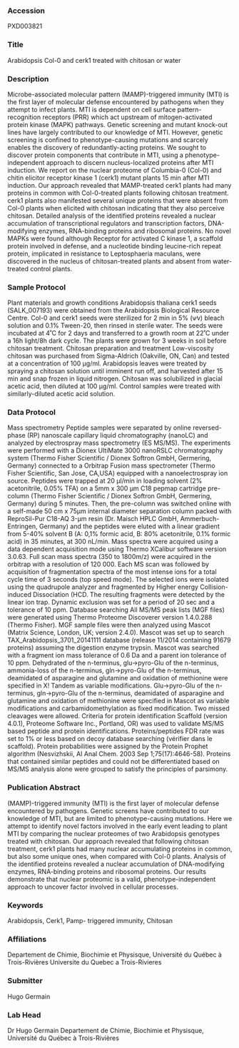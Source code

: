 ### Accession
PXD003821

### Title
Arabidopsis Col-0 and cerk1 treated with chitosan or water

### Description
Microbe-associated molecular pattern (MAMP)-triggered immunity (MTI) is the first layer of molecular defense encountered by pathogens when they attempt to infect plants. MTI is dependent on cell surface pattern-recognition receptors (PRR) which act upstream of mitogen-activated protein kinase (MAPK) pathways. Genetic screening and mutant knock-out lines have largely contributed to our knowledge of MTI. However, genetic screening is confined to phenotype-causing mutations and scarcely enables the discovery of redundantly-acting proteins. We sought to discover protein components that contribute in MTI, using a phenotype-independent approach to discern nucleus-localized proteins after MTI induction. We report on the nuclear proteome of Columbia-0 (Col-0) and chitin elicitor receptor kinase 1 (cerk1) mutant plants 15 min after MTI induction. Our approach revealed that MAMP-treated cerk1 plants had many proteins in common with Col-0-treated plants following chitosan treatment. cerk1 plants also manifested several unique proteins that were absent from Col-0 plants when elicited with chitosan indicating that they also perceive chitosan. Detailed analysis of the identified proteins revealed a nuclear accumulation of transcriptional regulators and transcription factors, DNA-modifying enzymes, RNA-binding proteins and ribosomal proteins. No novel MAPKs were found although Receptor for activated C kinase 1, a scaffold protein involved in defense, and a nucleotide binding leucine-rich repeat protein, implicated in resistance to Leptosphaeria maculans, were discovered in the nucleus of chitosan-treated plants and absent from water-treated control plants.

### Sample Protocol
Plant materials and growth conditions Arabidopsis thaliana cerk1 seeds (SALK_007193) were obtained from the Arabidopsis Biological Resource Centre. Col-0 and cerk1 seeds were sterilized for 2 min in 5% (v∕v) bleach solution and 0.1% Tween-20, then rinsed in sterile water. The seeds were incubated at 4˚C for 2 days and transferred to a growth room at 22˚C under a 16h light/8h dark cycle. The plants were grown for 3 weeks in soil before chitosan treatment. Chitosan preparation and treatment Low-viscosity chitosan was purchased from Sigma-Aldrich (Oakville, ON, Can) and tested at a concentration of 100 µg/ml. Arabidopsis leaves were treated by spraying a chitosan solution until imminent run off, and harvested after 15 min and snap frozen in liquid nitrogen. Chitosan was solubilized in glacial acetic acid, then diluted at 100 µg/ml. Control samples were treated with similarly-diluted acetic acid solution.

### Data Protocol
Mass spectrometry Peptide samples were separated by online reversed-phase (RP) nanoscale capillary liquid chromatography (nanoLC) and analyzed by electrospray mass spectrometry (ES MS/MS). The experiments were performed with a Dionex UltiMate 3000 nanoRSLC chromatography system (Thermo Fisher Scientific / Dionex Softron GmbH, Germering, Germany) connected to a Orbitrap Fusion mass spectrometer (Thermo Fisher Scientific, San Jose, CA,USA) equipped with a nanoelectrospray ion source. Peptides were trapped at 20 μl/min in loading solvent (2% acetonitrile, 0.05% TFA) on a 5mm x 300 μm C18 pepmap cartridge pre-column (Thermo Fisher Scientific / Dionex Softron GmbH, Germering, Germany) during 5 minutes. Then, the pre-column was switched online with a self-made 50 cm x 75µm internal diameter separation column packed with ReproSil-Pur C18-AQ 3-μm resin (Dr. Maisch HPLC GmbH, Ammerbuch-Entringen, Germany) and the peptides were eluted with a linear gradient from 5-40% solvent B (A: 0,1% formic acid, B: 80% acetonitrile, 0.1% formic acid) in 35 minutes, at 300 nL/min. Mass spectra were acquired using a data dependent acquisition mode using Thermo XCalibur software version 3.0.63. Full scan mass spectra (350 to 1800m/z) were acquired in the orbitrap with a resolution of 120 000. Each MS scan was followed by acquisition of fragmentation spectra of the most intense ions for a total cycle time of 3 seconds (top speed mode). The selected ions were isolated using the quadrupole analyzer and fragmented by Higher energy Collision-induced Dissociation (HCD. The resulting fragments were detected by the linear ion trap.  Dynamic exclusion was set for a period of 20 sec and a tolerance of 10 ppm.    Database searching All MS/MS peak lists (MGF files) were generated using Thermo Proteome Discoverer version 1.4.0.288 (Thermo Fisher). MGF sample files were then analyzed using Mascot (Matrix Science, London, UK; version 2.4.0). Mascot was set up to search TAX_Arabidopsis_3701_20141111 database (release 11/2014 containing  91679 proteins) assuming the digestion enzyme trypsin. Mascot was searched with a fragment ion mass tolerance of 0.6 Da and a parent ion tolerance of 10 ppm.  Dehydrated of the n-terminus, glu->pyro-Glu of the n-terminus, ammonia-loss of the n-terminus, gln->pyro-Glu of the n-terminus, deamidated of asparagine and glutamine and oxidation of methionine were specified in X! Tandem as variable modifications. Glu->pyro-Glu of the n-terminus, gln->pyro-Glu of the n-terminus, deamidated of asparagine and glutamine and oxidation of methionine were specified in Mascot as variable modifications and carbamidomethylation as fixed modification.  Two missed cleavages were allowed.  Criteria for protein identification Scaffold (version 4.0.1), Proteome Software Inc., Portland, OR) was used to validate MS/MS based peptide and protein identifications. Proteins/peptides FDR rate was set to 1%  or less based on decoy database searching (vérifier dans le scaffold). Protein probabilities were assigned by the Protein Prophet algorithm (Nesvizhskii, AI Anal Chem. 2003 Sep 1;75(17):4646-58). Proteins that contained similar peptides and could not be differentiated based on MS/MS analysis alone were grouped to satisfy the principles of parsimony.

### Publication Abstract
(MAMP)-triggered immunity (MTI) is the first layer of molecular defense encountered by pathogens. Genetic screens have contributed to our knowledge of MTI, but are limited to phenotype-causing mutations. Here we attempt to identify novel factors involved in the early event leading to plant MTI by comparing the nuclear proteomes of two Arabidopsis genotypes treated with chitosan. Our approach revealed that following chitosan treatment, cerk1 plants had many nuclear accumulating proteins in common, but also some unique ones, when compared with Col-0 plants. Analysis of the identified proteins revealed a nuclear accumulation of DNA-modifying enzymes, RNA-binding proteins and ribosomal proteins. Our results demonstrate that nuclear proteomic is a valid, phenotype-independent approach to uncover factor involved in cellular processes.

### Keywords
Arabidopsis, Cerk1, Pamp- triggered immunity, Chitosan

### Affiliations
Departement de Chimie, Biochimie et Physisque, Université du Québec à Trois-Rivières
Universite du Quebec a Trois-Rivieres

### Submitter
Hugo Germain

### Lab Head
Dr Hugo Germain
Departement de Chimie, Biochimie et Physisque, Université du Québec à Trois-Rivières


